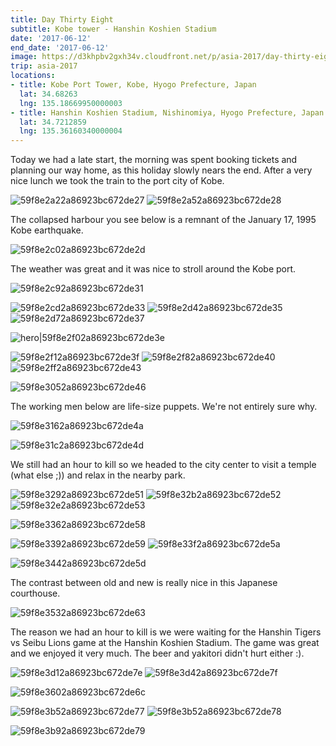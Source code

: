 ```yaml
---
title: Day Thirty Eight
subtitle: Kobe tower - Hanshin Koshien Stadium
date: '2017-06-12'
end_date: '2017-06-12'
image: https://d3khpbv2gxh34v.cloudfront.net/p/asia-2017/day-thirty-eight/59f8e2982a86923bc672de25.jpg
trip: asia-2017
locations:
- title: Kobe Port Tower, Kobe, Hyogo Prefecture, Japan
  lat: 34.68263
  lng: 135.18669950000003
- title: Hanshin Koshien Stadium, Nishinomiya, Hyogo Prefecture, Japan
  lat: 34.7212859
  lng: 135.36160340000004
---
```


Today we had a late start, the morning was spent booking tickets and planning our way home, as this holiday slowly nears the end. After a very nice lunch we took the train to the port city of Kobe.

![59f8e2a22a86923bc672de27](https://d3khpbv2gxh34v.cloudfront.net/p/asia-2017/day-thirty-eight/59f8e2ac2a86923bc672de2b.jpg "1.544")
![59f8e2a52a86923bc672de28](https://d3khpbv2gxh34v.cloudfront.net/p/asia-2017/day-thirty-eight/59f8e2b02a86923bc672de2c.jpg "1.5")

The collapsed harbour you see below is a remnant of the January 17, 1995 Kobe earthquake.

![59f8e2c02a86923bc672de2d](https://d3khpbv2gxh34v.cloudfront.net/p/asia-2017/day-thirty-eight/59f8e2c62a86923bc672de30.jpg "1.5")

The weather was great and it was nice to stroll around the Kobe port.

![59f8e2c92a86923bc672de31](https://d3khpbv2gxh34v.cloudfront.net/p/asia-2017/day-thirty-eight/59f8e2cf2a86923bc672de34.jpg "1.5")

![59f8e2cd2a86923bc672de33](https://d3khpbv2gxh34v.cloudfront.net/p/asia-2017/day-thirty-eight/59f8e2d62a86923bc672de36.jpg "1.5")
![59f8e2d42a86923bc672de35](https://d3khpbv2gxh34v.cloudfront.net/p/asia-2017/day-thirty-eight/59f8e2da2a86923bc672de39.jpg "1.512")
![59f8e2d72a86923bc672de37](https://d3khpbv2gxh34v.cloudfront.net/p/asia-2017/day-thirty-eight/59f8e2e52a86923bc672de3b.jpg "0.667")

![hero|59f8e2f02a86923bc672de3e](https://d3khpbv2gxh34v.cloudfront.net/p/asia-2017/day-thirty-eight/59f8e2f02a86923bc672de3e.jpg "1.5")

![59f8e2f12a86923bc672de3f](https://d3khpbv2gxh34v.cloudfront.net/p/asia-2017/day-thirty-eight/59f8e2f82a86923bc672de41.jpg "1.5")
![59f8e2f82a86923bc672de40](https://d3khpbv2gxh34v.cloudfront.net/p/asia-2017/day-thirty-eight/59f8e2ff2a86923bc672de42.jpg "1.5")
![59f8e2ff2a86923bc672de43](https://d3khpbv2gxh34v.cloudfront.net/p/asia-2017/day-thirty-eight/59f8e3052a86923bc672de45.jpg "1.5")

![59f8e3052a86923bc672de46](https://d3khpbv2gxh34v.cloudfront.net/p/asia-2017/day-thirty-eight/59f8e30d2a86923bc672de48.jpg "1.5")

The working men below are life-size puppets. 
We're not entirely sure why.

![59f8e3162a86923bc672de4a](https://d3khpbv2gxh34v.cloudfront.net/p/asia-2017/day-thirty-eight/59f8e3202a86923bc672de4e.jpg "1.5")

![59f8e31c2a86923bc672de4d](https://d3khpbv2gxh34v.cloudfront.net/p/asia-2017/day-thirty-eight/59f8e3242a86923bc672de50.jpg "1.5")

We still had an hour to kill so we headed to the city center to visit a temple (what else ;)) and relax in the nearby park.

![59f8e3292a86923bc672de51](https://d3khpbv2gxh34v.cloudfront.net/p/asia-2017/day-thirty-eight/59f8e3302a86923bc672de54.jpg "1.5")
![59f8e32b2a86923bc672de52](https://d3khpbv2gxh34v.cloudfront.net/p/asia-2017/day-thirty-eight/59f8e3442a86923bc672de5c.jpg "1.5")
![59f8e32e2a86923bc672de53](https://d3khpbv2gxh34v.cloudfront.net/p/asia-2017/day-thirty-eight/59f8e3352a86923bc672de57.jpg "1.5")

![59f8e3362a86923bc672de58](https://d3khpbv2gxh34v.cloudfront.net/p/asia-2017/day-thirty-eight/59f8e3512a86923bc672de62.jpg "1.5")

![59f8e3392a86923bc672de59](https://d3khpbv2gxh34v.cloudfront.net/p/asia-2017/day-thirty-eight/59f8e34a2a86923bc672de61.jpg "1.5")
![59f8e33f2a86923bc672de5a](https://d3khpbv2gxh34v.cloudfront.net/p/asia-2017/day-thirty-eight/59f8e35d2a86923bc672de69.jpg "1.5")

![59f8e3442a86923bc672de5d](https://d3khpbv2gxh34v.cloudfront.net/p/asia-2017/day-thirty-eight/59f8e35e2a86923bc672de6b.jpg "1.5")

The contrast between old and new is really nice in this Japanese courthouse.

![59f8e3532a86923bc672de63](https://d3khpbv2gxh34v.cloudfront.net/p/asia-2017/day-thirty-eight/59f8e3872a86923bc672de74.jpg "1.5")

The reason we had an hour to kill is we were waiting for the Hanshin Tigers vs Seibu Lions game at the Hanshin Koshien Stadium. The game was great and we enjoyed it very much. The beer and yakitori didn't hurt either :).

![59f8e3d12a86923bc672de7e](https://d3khpbv2gxh34v.cloudfront.net/p/asia-2017/day-thirty-eight/59f8e3da2a86923bc672de80.jpg "1.5")
![59f8e3d42a86923bc672de7f](https://d3khpbv2gxh34v.cloudfront.net/p/asia-2017/day-thirty-eight/59f8e3de2a86923bc672de81.jpg "1.576")

![59f8e3602a86923bc672de6c](https://d3khpbv2gxh34v.cloudfront.net/p/asia-2017/day-thirty-eight/59f8e36d2a86923bc672de6f.jpg "1.5")

![59f8e3b52a86923bc672de77](https://d3khpbv2gxh34v.cloudfront.net/p/asia-2017/day-thirty-eight/59f8e3c22a86923bc672de7a.jpg "1.5")
![59f8e3b52a86923bc672de78](https://d3khpbv2gxh34v.cloudfront.net/p/asia-2017/day-thirty-eight/59f8e3c52a86923bc672de7c.jpg "1.5")

![59f8e3b92a86923bc672de79](https://d3khpbv2gxh34v.cloudfront.net/p/asia-2017/day-thirty-eight/59f8e3c72a86923bc672de7d.jpg "1.5")

